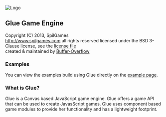 ![Logo](https://rawgithub.com/spilgames/glue/master/img/glue-logo.jpg)

## Glue Game Engine
Copyright (C) 2013, SpilGames  
http://www.spilgames.com
all rights reserved
licensed under the BSD 3-Clause license, see the [license file](https://github.com/spilgames/5-glue-engine/blob/master/LICENSE)  
created & maintained by [Buffer-Overflow](https://github.com/Buffer-Overflow)  

### Examples
You can view the examples build using Glue directly on the [example page](https://rawgithub.com/spilgames/glue/master/example/index.html).

### What is Glue?
Glue is a Canvas based JavaScript game engine. Glue offers a game API that can be used to create JavasScript games. Glue uses component based game modules to provide her functionality and has a lightweight footprint.
